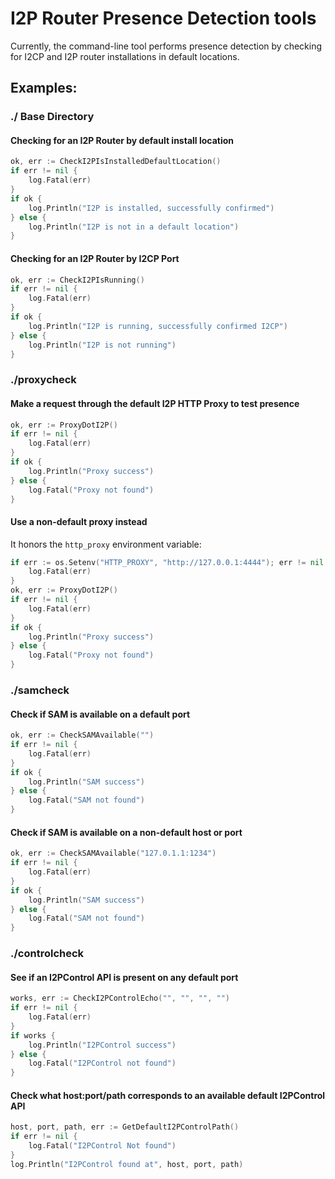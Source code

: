 I2P Router Presence Detection tools
===================================

Currently, the command-line tool performs presence detection by checking for I2CP and I2P router installations in default locations.

## Examples:

### ./ Base Directory

#### Checking for an I2P Router by default install location

```Go
ok, err := CheckI2PIsInstalledDefaultLocation()
if err != nil {
    log.Fatal(err)
}
if ok {
    log.Println("I2P is installed, successfully confirmed")
} else {
    log.Println("I2P is not in a default location")
}
```

#### Checking for an I2P Router by I2CP Port

```Go
ok, err := CheckI2PIsRunning()
if err != nil {
    log.Fatal(err)
}
if ok {
    log.Println("I2P is running, successfully confirmed I2CP")
} else {
    log.Println("I2P is not running")
}
```

### ./proxycheck

#### Make a request through the default I2P HTTP Proxy to test presence

```Go
ok, err := ProxyDotI2P()
if err != nil {
    log.Fatal(err)
}
if ok {
    log.Println("Proxy success")
} else {
    log.Fatal("Proxy not found")
}
```

#### Use a non-default proxy instead

It honors the `http_proxy` environment variable:

```Go
if err := os.Setenv("HTTP_PROXY", "http://127.0.0.1:4444"); err != nil {
    log.Fatal(err)
}
ok, err := ProxyDotI2P()
if err != nil {
    log.Fatal(err)
}
if ok {
    log.Println("Proxy success")
} else {
    log.Fatal("Proxy not found")
}
```

### ./samcheck 

#### Check if SAM is available on a default port

```Go
ok, err := CheckSAMAvailable("")
if err != nil {
    log.Fatal(err)
}
if ok {
    log.Println("SAM success")
} else {
    log.Fatal("SAM not found")
}
```

#### Check if SAM is available on a non-default host or port

```Go
ok, err := CheckSAMAvailable("127.0.1.1:1234")
if err != nil {
    log.Fatal(err)
}
if ok {
    log.Println("SAM success")
} else {
    log.Fatal("SAM not found")
}
```

### ./controlcheck

#### See if an I2PControl API is present on any default port

```Go
works, err := CheckI2PControlEcho("", "", "", "")
if err != nil {
    log.Fatal(err)
}
if works {
    log.Println("I2PControl success")
} else {
    log.Fatal("I2PControl not found")
}
```

#### Check what host:port/path corresponds to an available default I2PControl API

```Go
host, port, path, err := GetDefaultI2PControlPath()
if err != nil {
    log.Fatal("I2PControl Not found")
}
log.Println("I2PControl found at", host, port, path)
```